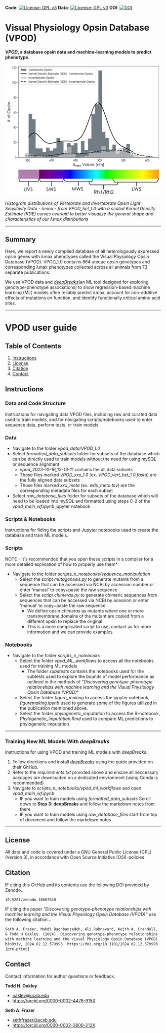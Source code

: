 **Code**: [![License: GPL v3](https://img.shields.io/badge/License-GPLv3-blue.svg)](https://www.gnu.org/licenses/gpl-3.0) **Data**: [![License: GPL v3](https://img.shields.io/badge/License-GPLv3-blue.svg)](https://www.gnu.org/licenses/gpl-3.0) **DOI**: [![DOI](https://zenodo.org/badge/733656093.svg)](https://zenodo.org/doi/10.5281/zenodo.10667839)


# Visual Physiology Opsin Database (VPOD)
**_VPOD_, a database opsin data and machine-learning models to predict phenotype.**

![](https://github.com/VisualPhysiologyDB/visual-physiology-opsin-db/blob/main/scripts_n_notebooks/figure_making/figures/sep_histograms_with_scaled_kde_and_colorbar_1_23_24.png?raw=True) <!-- Alt text: Histogram distributions of Vertebrate and Invertebrate Opsin Light Sensitivity Data - λmax - from VPOD_het_1.0 with a scaled Kernel Density Estimate (KDE) curves overlaid to better visualize the general shape and characteristics of our λmax distributions. -->

  _Histogram distributions of Vertebrate and Invertebrate Opsin Light Sensitivity Data - λmax - from VPOD_het_1.0 with a scaled Kernel Density Estimate (KDE) curves overlaid to better visualize the general shape and characteristics of our λmax distributions_

--- 
## Summary
Here, we report a newly compiled database of all heterologously expressed opsin genes with λmax phenotypes called the Visual Physiology Opsin Database (VPOD). VPOD_1.0 contains 864 unique opsin genotypes and corresponding λmax phenotypes collected across all animals from 73 separate publications. 

We use VPOD data and _[deepBreaks](https://github.com/omicsEye/deepbreaks)_(an ML tool designed for exploring genotype-phenotype associations) to show regression-based machine learning (ML) models often reliably predict λmax, account for non-additive effects of mutations on function, and identify functionally critical amino acid sites. 

---

# VPOD user guide #

## Table of Contents

1. [Instructions](#Instructions)
2. [License](#license)
3. [Citation](#citation)
4. [Contact](#contact)

## Instructions

### Data and Code Structure
Instructions for navigating data VPOD files, including raw and curated data used to train models, and for navigating scripts/notebooks used to enter sequence data, perform tests, or train models.
  ### Data
  * Navigate to the folder _vpod_data/VPOD_1.0_ 
  * Select _formatted_data_subsets_ folder for subsets of the database which can be directly used to train models without the need for using mySQL or sequence alignment
      - _vpod_2023-10-16_12-13-11_ contains the all data subsets
      - Those files marked _VPOD_xxx_1.0_ (ex. _VPOD_vert_het_1.0.fasta_) are the fully aligned data subsets 
      - Those files marked _xxx_meta_ (ex. _wds_meta.tsv_) are the corresponding metadata files for each subset
  * Select _raw_database_files_ folder for subsets of the database which will need to be loaded into mySQL and formatted using steps 0-2 of the _vpod_main_wf.ipynb_ jupyter notebook

  ### Scripts & Notebooks
  Instructions for fiding the scripts and Jupyter notebooks used to create the database and train ML models. 
   ### Scripts
   NOTE - It's recommended that you open these scripts in a compiler for a more detailed explination of how to properly use them* 
   * Navigate to the folder _scripts_n_notebooks/sequence_manipulation_
       - Select the script _mutagenesis.py_ to generate mutants from a sequence that can be accessed via NCBI by accession number or enter 'manual' to copy+paste the raw sequence
       - Select the script _chimeras.py_ to generate chimeric sequences from sequences that can be accessed via NCBI by acession or enter 'manual' to copy+paste the raw sequence
           - We define opsin _chimeras_ as mutants where one or more transmembrane domains of the mutant are copied from a different opsin to replace the original
           - This is a more complicated script to use, contact us for more information and we can provide examples. 
   ### Notebooks
   * Navigate to the folder _scripts_n_notebooks_
       - Select the folder _vpod_ML_workflows_ to access all the notebooks used for training ML models
           - The folder _substests_ contains the notebooks used for the subtests used to explore the bounds of model performance as outlined in the methods of "_Discovering genotype-phenotype relationships with machine learning and the Visual Physiology Opsin Database (VPOD)_"
       - Select the folder _figure_making_ to access the jupyter notebook, _figuremaking.ipynb_ used to generate some of the figures utilized in the publication mentioned above.
       - Select the folder _phylogenetic_imputation_ to access the R-notebook, _Phylogenetic_Imputation.Rmd_ used to compare ML predictions to phylogenetic imputation. 
---

### Training New ML Models With _deepBreaks_
Instructions for using VPOD and training ML models with _deepBreaks_.
  1. Follow directions and install _[deepBreaks](https://github.com/omicsEye/deepbreaks)_ using the guide provided on their GitHub.
  2. Refer to the _requirements.txt_ provided above and ensure all neccessary pakcages are downloaded on a dedicated enivronment (using Conda is recommended)
  3. Navigate to _scripts_n_notebooks/vpod_ml_workflows_ and open _vpod_main_wf.ipynb_
     - IF you want to train models using _formatted_data_subsets_ Scroll down to **Step 3: deepBreaks** and follow the markdown notes from there
     - IF you want to train models using _raw_database_files_ start from top of document and follow the markdown notes
     
---

## License
All data and code is covered under a GNU General Public License (GPL)(Version 3), in accordance with Open Source Initiative (OSI)-policies

## Citation
IF citing this GitHub and its contents use the following DOI provided by Zenodo...

    10.5281/zenodo.10667840
    
IF citing the paper _"Discovering genotype-phenotype relationships with machine learning and the Visual Physiology Opsin Database (VPOD)"_ use the following citation...

    Seth A. Frazer, Mahdi Baghbanzadeh, Ali Rahnavard, Keith A. Crandall, & Todd H Oakley. (2024). Discovering genotype-phenotype relationships with machine learning and the Visual Physiology Opsin Database (VPOD). bioRxiv, 2024.02.12.579993. https://doi.org/10.1101/2024.02.12.579993 [pre-print]
    
## Contact
Contact information for author questions or feedback.

**Todd H. Oakley**  
  * oakley@ucsb.edu
  * https://orcid.org/0000-0002-4478-915X

**Seth A. Frazer** 
  * sethfrazer@ucsb.edu
  * https://orcid.org/0000-0002-3800-212X


